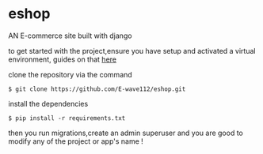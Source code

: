 # eshop
AN E-commerce site built with django

to get started with the project,ensure you have setup and activated a virtual environment, guides on that [here](https://realpython.com/python-virtual-environments-a-primer/)

clone the repository via the command

```
$ git clone https://github.com/E-wave112/eshop.git
```
install the dependencies

```
$ pip install -r requirements.txt
```

then you run migrations,create an admin superuser and you are good to modify any of the project or app's name !
